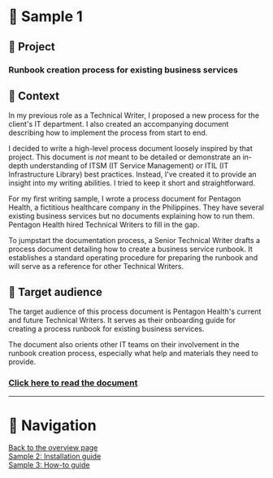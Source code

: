 # 📄 Sample 1

## 💼 Project 

### Runbook creation process for existing business services

## 📂 Context

In my previous role as a Technical Writer, I proposed a new process for the client's IT department. I also created an accompanying document describing how to implement the process from start to end. 

I decided to write a high-level process document loosely inspired by that project. This document is *not* meant to be detailed or demonstrate an in-depth understanding of ITSM (IT Service Management) or ITIL (IT Infrastructure Library) best practices. Instead, I've created it to provide an insight into my writing abilities. I tried to keep it short and straightforward.

For my first writing sample, I wrote a process document for Pentagon Health, a fictitious healthcare company in the Philippines. They have several existing business services but no documents explaining how to run them. Pentagon Health hired Technical Writers to fill in the gap.

To jumpstart the documentation process, a Senior Technical Writer drafts a process document detailing how to create a business service runbook. It establishes a standard operating procedure for preparing the runbook and will serve as a reference for other Technical Writers.

## 👥 Target audience

The target audience of this process document is Pentagon Health's current and future Technical Writers. It serves as their onboarding guide for creating a process runbook for existing business services.

The document also orients other IT teams on their involvement in the runbook creation process, especially what help and materials they need to provide.

### [Click here to read the document](samples/sample-1.md)

---

# 📍 Navigation

[Back to the overview page](overview.md)  
[Sample 2: Installation guide](sample-2-overview.md)  
[Sample 3: How-to guide](sample-3-overview.md)
